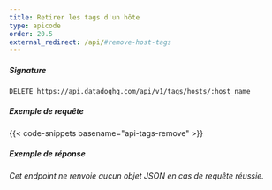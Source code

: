 ```yaml
---
title: Retirer les tags d'un hôte
type: apicode
order: 20.5
external_redirect: /api/#remove-host-tags
---
```


##### Signature
`DELETE https://api.datadoghq.com/api/v1/tags/hosts/:host_name`
##### Exemple de requête
{{< code-snippets basename="api-tags-remove" >}}
##### Exemple de réponse
*Cet endpoint ne renvoie aucun objet JSON en cas de requête réussie.*

